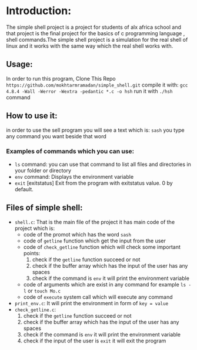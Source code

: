 # Introduction:
The simple shell project is a project for students of alx africa school and that project is the final project for the basics of c programming language , shell commands.The simple shell project is a simulation for the real shell of linux and it works with the same way which the real shell works with.
## Usage:
 In order to run this program,
 Clone This Repo
`https://github.com/mokhtarmramadan/simple_shell.git`
compile it with:
`gcc 4.8.4 -Wall -Werror -Wextra -pedantic *.c -o hsh`
 run it with `./hsh` command
## How to use it:
in order to use the sell program you will see a text which is:
`sash` you type any command you want beside that word
### Examples of commands which you can use:

- `ls` command:
you can use that command to list all files and directories in your folder or directory
- `env` command:
Displays the environment variable
- `exit` [exitstatus]
Exit from the program with exitstatus value. 0 by default.
## Files of simple shell:
- `shell.c`:
That is the main file of the project it has main code of the project which is:
	- code of the promot which has the word `sash`
	- code of `getline` function which get the input from the user
	- code of `check_getline` function which will check some important points:
		1. check if the `getline` function succeed or not
		2. check if the buffer array which has the input of the user has any spaces
		3. check if the command is `env` it will print the environment variable
	- code of arguments which are exist in any command for example `ls -l` or `touch Mo.c`
	- code of `execute` system call which will execute any command
- `print_env.c`:
  	It will print the environment in form of `key = value`
- `check_getline.c`:
	1. check if the `getline` function succeed or not
	2. check if the buffer array which has the input of the user has any spaces
	3. check if the command is `env` it will print the environment variable
	4. check if the input of the user is `exit` it will exit the program
